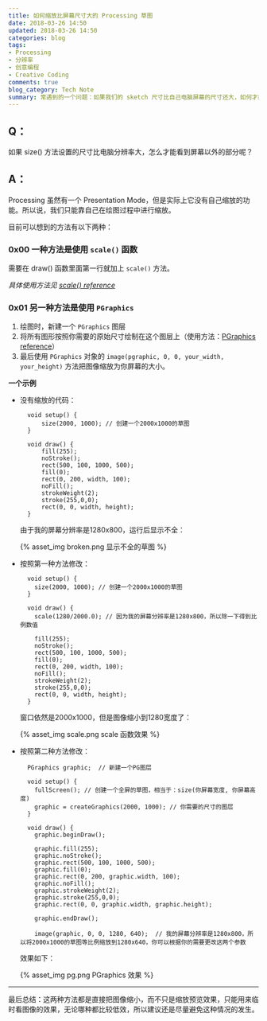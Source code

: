 ```yaml
---
title: 如何缩放比屏幕尺寸大的 Processing 草图
date: 2018-03-26 14:50
updated: 2018-03-26 14:50
categories: blog
tags:
- Processing
- 分辨率
- 创意编程
- Creative Coding
comments: true
blog_category: Tech Note
summary: 常遇到的一个问题：如果我们的 sketch 尺寸比自己电脑屏幕的尺寸还大，如何才能让草图完整地显示在屏幕上呢？
---
```


## Q：

如果 size() 方法设置的尺寸比电脑分辨率大，怎么才能看到屏幕以外的部分呢？

## A：

Processing 虽然有一个 Presentation Mode，但是实际上它没有自己缩放的功能。所以说，我们只能靠自己在绘图过程中进行缩放。

目前可以想到的方法有以下两种：

### 0x00 一种方法是使用 `scale()` 函数

需要在 draw() 函数里面第一行就加上 `scale()` 方法。

*具体使用方法见 [scale() reference](https://www.processing.org/reference/scale_.html)*

### 0x01 另一种方法是使用 `PGraphics`

1. 绘图时，新建一个 `PGraphics` 图层
2. 将所有图形按照你需要的原始尺寸绘制在这个图层上（使用方法：[PGraphics reference](https://www.processing.org/reference/PGraphics.html)）
3. 最后使用 `PGraphics` 对象的 `image(pgraphic, 0, 0, your_width, your_height)` 方法把图像缩放为你屏幕的大小。


**一个示例**

* 没有缩放的代码：

        void setup() {
            size(2000, 1000); // 创建一个2000x1000的草图
        }

        void draw() {
            fill(255);
            noStroke();
            rect(500, 100, 1000, 500);
            fill(0);
            rect(0, 200, width, 100);
            noFill();
            strokeWeight(2);
            stroke(255,0,0);
            rect(0, 0, width, height);
        }

    由于我的屏幕分辨率是1280x800，运行后显示不全：

    {% asset_img broken.png 显示不全的草图 %}


* 按照第一种方法修改：

        void setup() {
          size(2000, 1000); // 创建一个2000x1000的草图
        }

        void draw() {
          scale(1280/2000.0); // 因为我的屏幕分辨率是1280x800，所以除一下得到比例数值

          fill(255);
          noStroke();
          rect(500, 100, 1000, 500);
          fill(0);
          rect(0, 200, width, 100);
          noFill();
          strokeWeight(2);
          stroke(255,0,0);
          rect(0, 0, width, height);
        }

    窗口依然是2000x1000，但是图像缩小到1280宽度了：

    {% asset_img scale.png scale 函数效果 %}

* 按照第二种方法修改：

        PGraphics graphic;  // 新建一个PG图层

        void setup() {
          fullScreen(); // 创建一个全屏的草图，相当于：size(你屏幕宽度, 你屏幕高度)
          graphic = createGraphics(2000, 1000); // 你需要的尺寸的图层
        }

        void draw() {
          graphic.beginDraw();

          graphic.fill(255);
          graphic.noStroke();
          graphic.rect(500, 100, 1000, 500);
          graphic.fill(0);
          graphic.rect(0, 200, graphic.width, 100);
          graphic.noFill();
          graphic.strokeWeight(2);
          graphic.stroke(255,0,0);
          graphic.rect(0, 0, graphic.width, graphic.height);

          graphic.endDraw();

          image(graphic, 0, 0, 1280, 640);  // 我的屏幕分辨率是1280x800，所以将2000x1000的草图等比例缩放到1280x640，你可以根据你的需要更改这两个参数

    效果如下：

    {% asset_img pg.png PGraphics 效果 %}

------

最后总结：这两种方法都是直接把图像缩小，而不只是缩放预览效果，只能用来临时看图像的效果，无论哪种都比较低效，所以建议还是尽量避免这种情况的发生。